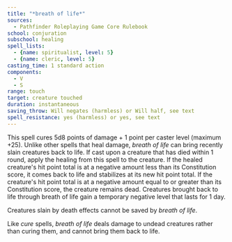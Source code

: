 ```yaml
---
title: "*breath of life*"
sources:
  - Pathfinder Roleplaying Game Core Rulebook
school: conjuration
subschool: healing
spell_lists:
  - {name: spiritualist, level: 5}
  - {name: cleric, level: 5}
casting_time: 1 standard action
components:
  - V
  - S
range: touch
target: creature touched
duration: instantaneous
saving_throw: Will negates (harmless) or Will half, see text
spell_resistance: yes (harmless) or yes, see text
---
```


This spell cures 5d8 points of damage + 1 point per caster level (maximum +25).
Unlike other spells that heal damage, *breath of life* can bring recently slain creatures back to life. If cast upon a creature that has died within 1 round, apply the healing from this spell to the creature. If the healed creature's hit point total is at a negative amount less than its Constitution score, it comes back to life and stabilizes at its new hit point total. If the creature's hit point total is at a negative amount equal to or greater than its Constitution score, the creature remains dead. Creatures brought back to life through breath of life gain a temporary negative level that lasts for 1 day.

Creatures slain by death effects cannot be saved by *breath of life*.

Like *cure* spells, *breath of life* deals damage to undead creatures rather than curing them, and cannot bring them back to life.

